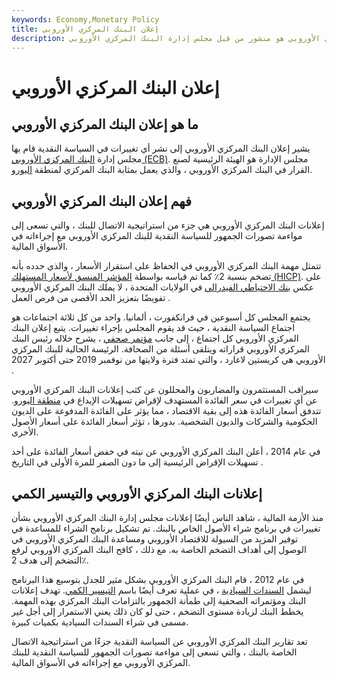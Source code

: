 ```yaml
---
keywords: Economy,Monetary Policy
title: إعلان البنك المركزي الأوروبي
description: إعلان البنك المركزي الأوروبي هو منشور من قبل مجلس إدارة البنك المركزي الأوروبي (ECB) بعد الاجتماعات المخصصة للسياسة النقدية.
---
```


# إعلان البنك المركزي الأوروبي
## ما هو إعلان البنك المركزي الأوروبي

يشير إعلان البنك المركزي الأوروبي إلى نشر أي تغييرات في السياسة النقدية قام بها مجلس إدارة [البنك المركزي الأوروبي (ECB)](/europeancentralbank). مجلس الإدارة هو الهيئة الرئيسية لصنع القرار في البنك المركزي الأوروبي ، والذي يعمل بمثابة البنك المركزي لمنطقة [اليورو](/eurozone).

## فهم إعلان البنك المركزي الأوروبي

إعلانات البنك المركزي الأوروبي هي جزء من استراتيجية الاتصال للبنك ، والتي تسعى إلى مواءمة تصورات الجمهور للسياسة النقدية للبنك المركزي الأوروبي مع إجراءاته في الأسواق المالية.

تتمثل مهمة البنك المركزي الأوروبي في الحفاظ على استقرار الأسعار ، والذي حدده بأنه تضخم بنسبة 2٪ كما تم قياسه بواسطة [المؤشر المنسق لأسعار المستهلك (HICP)](/hicp). على عكس [بنك الاحتياطي الفيدرالي](/federalreservebank) في الولايات المتحدة ، لا يملك البنك المركزي الأوروبي تفويضًا بتعزيز الحد الأقصى من فرص العمل .

يجتمع المجلس كل أسبوعين في فرانكفورت ، ألمانيا. واحد من كل ثلاثة اجتماعات هو اجتماع السياسة النقدية ، حيث قد يقوم المجلس بإجراء تغييرات. يتبع إعلان البنك المركزي الأوروبي كل اجتماع ، إلى جانب [مؤتمر صحفي](/press-conference) ، يشرح خلاله رئيس البنك المركزي الأوروبي قراراته ويتلقى أسئلة من الصحافة. الرئيسة الحالية للبنك المركزي الأوروبي هي كريستين لاغارد ، والتي تمتد فترة ولايتها من نوفمبر 2019 حتى أكتوبر 2027 .

سيراقب المستثمرون والمضاربون والمحللون عن كثب إعلانات البنك المركزي الأوروبي عن أي تغييرات في سعر الفائدة المستهدف لإقراض تسهيلات الإيداع في [منطقة اليورو](/eurozone). تتدفق أسعار الفائدة هذه إلى بقية الاقتصاد ، مما يؤثر على الفائدة المدفوعة على الديون الحكومية والشركات والديون الشخصية. بدورها ، تؤثر أسعار الفائدة على أسعار الأصول الأخرى.

في عام 2014 ، أعلن البنك المركزي الأوروبي عن نيته في خفض أسعار الفائدة على أحد تسهيلات الإقراض الرئيسية إلى ما دون الصفر للمرة الأولى في التاريخ .

## إعلانات البنك المركزي الأوروبي والتيسير الكمي

منذ الأزمة المالية ، شاهد الناس أيضًا إعلانات مجلس إدارة البنك المركزي الأوروبي بشأن تغييرات في برنامج شراء الأصول الخاص بالبنك. تم تشكيل برنامج الشراء للمساعدة في توفير المزيد من السيولة للاقتصاد الأوروبي ومساعدة البنك المركزي الأوروبي في الوصول إلى أهداف التضخم الخاصة به. مع ذلك ، كافح البنك المركزي الأوروبي لرفع التضخم إلى هدف 2٪.

في عام 2012 ، قام البنك المركزي الأوروبي بشكل مثير للجدل بتوسيع هذا البرنامج ليشمل [السندات السيادية](/sovereignbond) ، في عملية تعرف أيضًا باسم [التيسير الكمي](/quantitative-easing). تهدف إعلانات البنك ومؤتمراته الصحفية إلى طمأنة الجمهور بالتزامات البنك المركزي بهذه المهمة. يخطط البنك لزيادة مستوى التضخم ، حتى لو كان ذلك يعني الاستمرار إلى أجل غير مسمى في شراء السندات السيادية بكميات كبيرة.

تعد تقارير البنك المركزي الأوروبي عن السياسة النقدية جزءًا من استراتيجية الاتصال الخاصة بالبنك ، والتي تسعى إلى مواءمة تصورات الجمهور للسياسة النقدية للبنك المركزي الأوروبي مع إجراءاته في الأسواق المالية.

